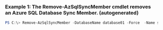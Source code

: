 ### Example 1: The Remove-AzSqlSyncMember cmdlet removes an Azure SQL Database Sync Member. (autogenerated)
```powershell
PS C:\> Remove-AzSqlSyncMember -DatabaseName database01 -Force  -Name syncMember01 -ResourceGroupName ResourceGroup01 -ServerName Server01 -SyncGroupName syncGroup01
```

